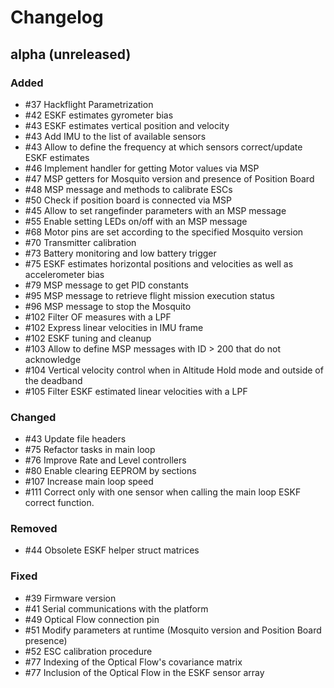 # Changelog

## alpha (unreleased)

### Added

* #37 Hackflight Parametrization
* #42 ESKF estimates gyrometer bias
* #43 ESKF estimates vertical position and velocity
* #43 Add IMU to the list of available sensors 
* #43 Allow to define the frequency at which sensors correct/update ESKF estimates
* #46 Implement handler for getting Motor values via MSP
* #47 MSP getters for Mosquito version and presence of Position Board
* #48 MSP message and methods to calibrate ESCs
* #50 Check if position board is connected via MSP
* #45 Allow to set rangefinder parameters with an MSP message
* #55 Enable setting LEDs on/off with an MSP message
* #68 Motor pins are set according to the specified Mosquito version
* #70 Transmitter calibration
* #73 Battery monitoring and low battery trigger
* #75 ESKF estimates horizontal positions and velocities as well as accelerometer bias
* #79 MSP message to get PID constants
* #95 MSP message to retrieve flight mission execution status
* #96 MSP message to stop the Mosquito
* #102 Filter OF measures with a LPF
* #102 Express linear velocities in IMU frame
* #102 ESKF tuning and cleanup
* #103 Allow to define MSP messages with ID > 200 that do not acknowledge
* #104 Vertical velocity control when in Altitude Hold mode and outside of the deadband 
* #105 Filter ESKF estimated linear velocities with a LPF

### Changed

* #43 Update file headers
* #75 Refactor tasks in main loop
* #76 Improve Rate and Level controllers 
* #80 Enable clearing EEPROM by sections
* #107 Increase main loop speed
* #111 Correct only with one sensor when calling the main loop ESKF correct function.

### Removed

* #44 Obsolete ESKF helper struct matrices

### Fixed

* #39 Firmware version
* #41 Serial communications with the platform
* #49 Optical Flow connection pin
* #51 Modify parameters at runtime (Mosquito version and Position Board presence)
* #52 ESC calibration procedure
* #77 Indexing of the Optical Flow's covariance matrix
* #77 Inclusion of the Optical Flow in the ESKF sensor array
